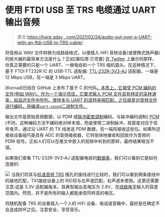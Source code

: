 # 使用 FTDI USB 至 TRS 电缆通过 UART 输出音频

> 原文:[https://hack aday . com/2021/02/24/audio-out-over-a-UART-with-an-ftdi-USB-to-TRS-cable/](https://hackaday.com/2021/02/24/audio-out-over-a-uart-with-an-ftdi-usb-to-trs-cable/)

将音频从 WAV 文件转换为线路级格式，以便插入 HiFi 音频设备(或便携式扬声器)的放大器的最简单方法是什么？正如[康拉德·贝克曼] [在 Twitter](https://twitter.com/kbeckmann/status/1363295086029733890) 上展示的那样，你真正需要的只是一个 UART、一根电缆和一个 TRS 唱机插头。在这种情况下，基于 FTDI FT232R IC 的 USB-TTL 适配器: [TTL-232R-3V3-AJ](https://ftdichip.com/products/ttl-232r-3v3-aj/) 适配器，一端是 12 Mbps USB，另一端是 3 Mbps UART。

[Konrad]已经在 GitHub 上发布了基于 C 的代码[。本质上，它接受 PCM 编码的文件(例如 WAV)。作为一个演示项目，它要求输入 PCM 文件具有特定的采样速率，如自述文件中所列，使样本与 UART 的波特率相匹配。之后就是对音频文件进行编码，并编译`uart-sound`二进制文件。](https://github.com/kbeckmann/uart-audio)

输出文件是原始音频数据，以 PDM 或[脉冲密度调制](https://en.wikipedia.org/wiki/Pulse-density_modulation)编码。与脉冲编码调制( [PCM](https://en.wikipedia.org/wiki/Pulse-code_modulation) )不同，这种编码方法不编码绝对样本值，而是使用二进制脉冲，其密度对应于信号电平。通过沿 UART 的 TX 线发送 PDM 数据，另一端将接收这些位。如果所述接收设备碰巧是具有 ADC 的音频接收器，它将愉快地接收和回放作为音频的 PDM 信号。正如人们可以在推文中嵌入的视频中听到的那样，最终结果相当不错。

如果我们查看 TTL-232R-3V3-AJ 适配器电缆的[数据表](https://www.ftdichip.com/Support/Documents/DataSheets/Cables/DS_TTL-232R_CABLES.pdf)，我们可以看到它是如何连接的:

[![](../Images/482ed929852286b9ffabfbf2883aee6d.png)](https://hackaday.com/wp-content/uploads/2021/02/ftdi_usb_ttl-232r-3v3-aj_pinout.jpg) 当我们将其与[标准音频 TRS](https://pinoutguide.com/Audio-Video-Hardware/Tele35s_pinout.shtml) 插孔的接线进行比较时，我们可以看到两条接线中的接地匹配，TX(接收设备上的 RX)将与左声道匹配，右声道未使用。这里还需要注意:这是 3.3V 适配器版本，其典型输出高电压为 2.8V，在[线路电平](https://en.wikipedia.org/wiki/Line_level)输入的容差范围内。然而，并不是所有的输入都能承受同样高的电压。

将随机配备 TRS 的设备插入一个人的 HiFi 设备、电话或音箱中，最好是在确定不会造成损坏之后。注意安全，享受音乐。